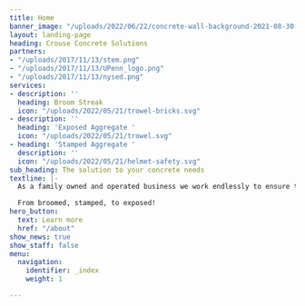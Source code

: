 ```yaml
---
title: Home
banner_image: "/uploads/2022/06/22/concrete-wall-background-2021-08-30-09-51-36-utc.png"
layout: landing-page
heading: Crouse Concrete Solutions
partners:
- "/uploads/2017/11/13/stem.png"
- "/uploads/2017/11/13/UPenn_logo.png"
- "/uploads/2017/11/13/nysed.png"
services:
- description: ''
  heading: Broom Streak
  icon: "/uploads/2022/05/21/trowel-bricks.svg"
- description: ''
  heading: 'Exposed Aggregate '
  icon: "/uploads/2022/05/21/trowel.svg"
- heading: 'Stamped Aggregate '
  description: ''
  icon: "/uploads/2022/05/21/helmet-safety.svg"
sub_heading: The solution to your concrete needs
textline: |-
  As a family owned and operated business we work endlessly to ensure the job is done right, the first time!

  From broomed, stamped, to exposed!
hero_button:
  text: Learn more
  href: "/about"
show_news: true
show_staff: false
menu:
  navigation:
    identifier: _index
    weight: 1

---
```

